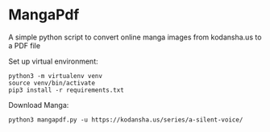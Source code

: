# MangaPdf
A simple python script to convert online manga images from kodansha.us to a PDF file

Set up virtual environment: 
  ```
  python3 -m virtualenv venv 
  source venv/bin/activate 
  pip3 install -r requirements.txt 
  ```
Download Manga: 
  ```
  python3 mangapdf.py -u https://kodansha.us/series/a-silent-voice/
  ```

